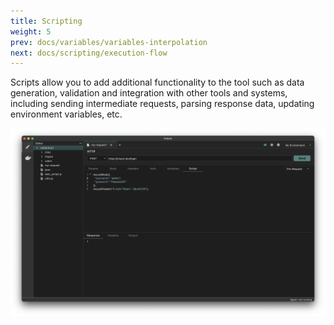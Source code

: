 ```yaml
---
title: Scripting
weight: 5
prev: docs/variables/variables-interpolation
next: docs/scripting/execution-flow
---
```


Scripts allow you to add additional functionality to the tool such as data generation, validation and integration with other tools and systems, including sending intermediate requests, parsing response data, updating environment variables, etc.

![](./1.png)
